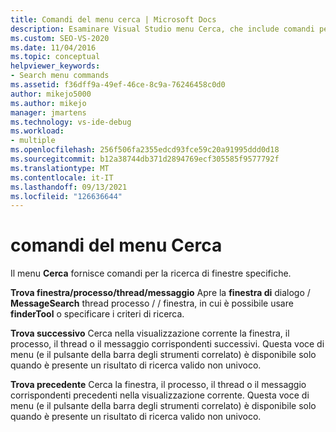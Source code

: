 ```yaml
---
title: Comandi del menu cerca | Microsoft Docs
description: Esaminare Visual Studio menu Cerca, che include comandi per cercare finestre specifiche. Usare Trova finestra/processo/thread/messaggio, Trova successivo e Trova precedente.
ms.custom: SEO-VS-2020
ms.date: 11/04/2016
ms.topic: conceptual
helpviewer_keywords:
- Search menu commands
ms.assetid: f36dff9a-49ef-46ce-8c9a-76246458c0d0
author: mikejo5000
ms.author: mikejo
manager: jmartens
ms.technology: vs-ide-debug
ms.workload:
- multiple
ms.openlocfilehash: 256f506fa2355edcd93fce59c20a91995ddd0d18
ms.sourcegitcommit: b12a38744db371d2894769ecf305585f9577792f
ms.translationtype: MT
ms.contentlocale: it-IT
ms.lasthandoff: 09/13/2021
ms.locfileid: "126636644"
---
```

# <a name="search-menu-commands"></a>comandi del menu Cerca
Il menu **Cerca** fornisce comandi per la ricerca di finestre specifiche.

 **Trova finestra/processo/thread/messaggio** Apre la **finestra di** dialogo / **MessageSearch** thread processo /  /  finestra, in cui è possibile usare **finderTool** o specificare i criteri di ricerca.

 **Trova successivo** Cerca nella visualizzazione corrente la finestra, il processo, il thread o il messaggio corrispondenti successivi. Questa voce di menu (e il pulsante della barra degli strumenti correlato) è disponibile solo quando è presente un risultato di ricerca valido non univoco.

 **Trova precedente** Cerca la finestra, il processo, il thread o il messaggio corrispondenti precedenti nella visualizzazione corrente. Questa voce di menu (e il pulsante della barra degli strumenti correlato) è disponibile solo quando è presente un risultato di ricerca valido non univoco.